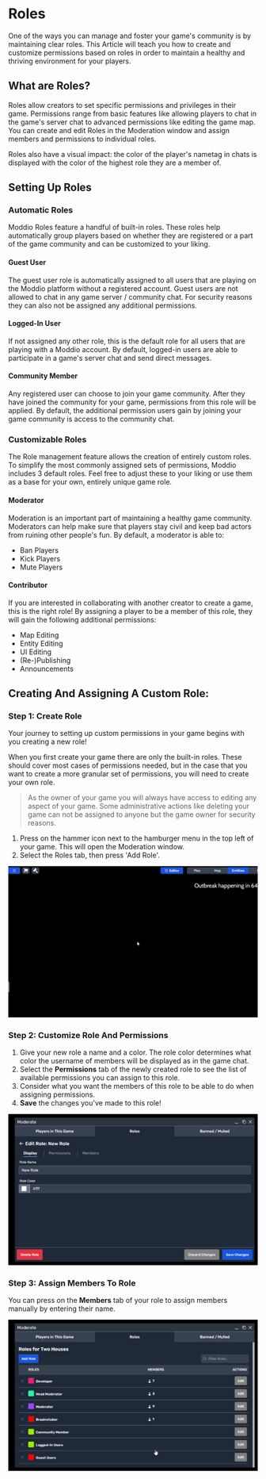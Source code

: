 # Roles

One of the ways you can manage and foster your game's community is by maintaining clear roles. This Article will teach you how to create and customize permissions based on roles in order to maintain a healthy and thriving environment for your players.

## What are Roles?
Roles allow creators to set specific permissions and privileges in their game. Permissions range from basic features like allowing players to chat in the game's server chat to advanced permissions like editing the game map. You can create and edit Roles in the Moderation window and assign members and permissions to individual roles.

Roles also have a visual impact: the color of the player's nametag in chats is displayed with the color of the highest role they are a member of.

## Setting Up Roles

### Automatic Roles
Moddio Roles feature a handful of built-in roles. These roles help automatically group players based on whether they are registered or a part of the game community and can be customized to your liking.

#### Guest User
The guest user role is automatically assigned to all users that are playing on the Moddio platform without a registered account. Guest users are not allowed to chat in any game server / community chat. 
For security reasons they can also not be assigned any additional permissions.

#### Logged-In User
If not assigned any other role, this is the default role for all users that are playing with a Moddio account. 
By default, logged-in users are able to participate in a game's server chat and send direct messages.

#### Community Member
Any registered user can choose to join your game community. After they have joined the community for your game, permissions from this role will be applied.
By default, the additional permission users gain by joining your game community is access to the community chat.

### Customizable Roles
The Role management feature allows the creation of entirely custom roles. To simplify the most commonly assigned sets of permissions, Moddio includes 3 default roles. Feel free to adjust these to your liking or use them as a base for your own, entirely unique game role.

#### Moderator
Moderation is an important part of maintaining a healthy game community. Moderators can help make sure that players stay civil and keep bad actors from ruining other people's fun.
By default, a moderator is able to:
- Ban Players
- Kick Players
- Mute Players

#### Contributor
If you are interested in collaborating with another creator to create a game, this is the right role! By assigning a player to be a member of this role, they will gain the following additional permissions:
* Map Editing
* Entity Editing
* UI Editing
* (Re-)Publishing
* Announcements


## Creating And Assigning A Custom Role:

### Step 1: Create Role
Your journey to setting up custom permissions in your game begins with you creating a new role!

When you first create your game there are only the built-in roles. These should cover most cases of permissions needed, but in the case that you want to create a more granular set of permissions, you will need to create your own role.

>As the owner of your game you will always have access to editing any aspect of your game. Some administrative actions like deleting your game can not be assigned to anyone but the game owner for security reasons.

1. Press on the hammer icon next to the hamburger menu in the top left of your game. This will open the Moderation window.
2. Select the Roles tab, then press 'Add Role'.

![add a new role](../img/moderation/1add.gif)

### Step 2: Customize Role And Permissions

1. Give your new role a name and a color. The role color determines what color the username of members will be displayed as in the game chat.
2. Select the **Permissions** tab of the newly created role to see the list of available permissions you can assign to this role.
3. Consider what you want the members of this role to be able to do when assigning permissions.
4. **Save** the changes you've made to this role!

![customize role](../img/moderation/2edit.gif)


### Step 3: Assign Members To Role
You can press on the **Members** tab of your role to assign members manually by entering their name. 

![add members](../img/moderation/3addmember.gif)
